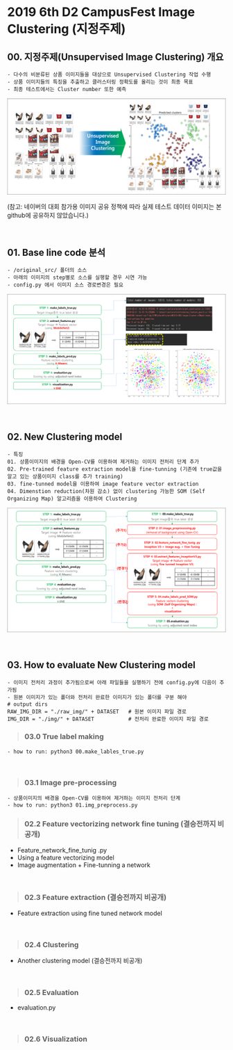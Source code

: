 # 2019 6th D2 CampusFest Image Clustering (지정주제)
## 00. 지정주제(Unsupervised Image Clustering) 개요
```
- 다수의 비분류된 상품 이미지들을 대상으로 Unsupervised Clustering 작업 수행
- 상품 이미지들의 특징을 추출하고 클러스터링 정확도를 올리는 것이 최종 목표 
- 최종 테스트에서는 Cluster number 또한 예측 
```
![샘플 이미지](./doc/fig_1-1.png)

(참고: 네이버의 대회 참가용 이미지 공유 정책에 따라 실제 테스트 데이터 이미지는 본 github에 공유하지 않았습니다.)
 
&nbsp;
## 01. Base line code 분석
```
- /original_src/ 폴더의 소스
- 아래의 이미지의 step별로 소스를 실행할 경우 시연 가능
- config.py 에서 이미지 소스 경로변경은 필요
```
![베이스 코드분석 이미지](./doc/fig_2-2.png)
 
&nbsp;
## 02. New Clustering model 
```
- 특징
01. 상품이미지의 배경을 Open-CV를 이용하여 제거하는 이미지 전처리 단계 추가
02. Pre-trained feature extraction model을 fine-tunning (기존에 true값을 알고 있는 상품이미지 class를 추가 training)
03. fine-tunned model을 이용하여 image feature vector extraction
04. Dimenstion reduction(차원 감소) 없이 clustering 가능한 SOM (Self Organizing Map) 알고리즘을 이용하여 Clustering
```
![Model Architecture Concept](./doc/fig_3-2.png)

&nbsp;
## 03. How to evaluate New Clustering model 
```
- 이미지 전처리 과정이 추가됨으로써 아래 파일들을 실행하기 전에 config.py에 다음이 추가됨
- 원본 이미지가 있는 폴더와 전처리 완료한 이미지가 있는 폴더를 구분 해야 
# output dirs
RAW_IMG_DIR = "./raw_img/" + DATASET   # 원본 이미지 파일 경로
IMG_DIR = "./img/" + DATASET           # 전처리 완료한 이미지 파일 경로
```


>### 03.0 True label making
```
- how to run: python3 00.make_lables_true.py
```
&nbsp;

>### 03.1 Image pre-processing
```
- 상품이미지의 배경을 Open-CV를 이용하여 제거하는 이미지 전처리 단계
- how to run: python3 01.img_preprocess.py
````


>### 02.2 Feature vectorizing network fine tuning (결승전까지 비공개)
- Feature_network_fine_tunig .py
- Using a feature vectorizing model
- Image augmentation + Fine-tunning a network

&nbsp;
>### 02.3 Feature extraction (결승전까지 비공개)
- Feature extraction using fine tuned network model 

&nbsp;
>### 02.4 Clustering
- Another clustering model (결승전까지 비공개)

&nbsp;
>### 02.5 Evaluation
- evaluation.py

&nbsp;
>### 02.6 Visualization

